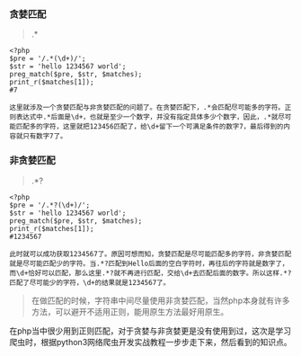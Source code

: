 ### 贪婪匹配
> .*
```
<?php
$pre = '/.*(\d+)/';
$str = 'hello 1234567 world';
preg_match($pre, $str, $matches);
print_r($matches[1]);
#7
```
`这里就涉及一个贪婪匹配与非贪婪匹配的问题了。在贪婪匹配下，.*会匹配尽可能多的字符。正则表达式中.*后面是\d+，也就是至少一个数字，并没有指定具体多少个数字，因此，.*就尽可能匹配多的字符，这里就把123456匹配了，给\d+留下一个可满足条件的数字7，最后得到的内容就只有数字7了。`

### 非贪婪匹配
>.*?
```
<?php
$pre = '/.*?(\d+)/';
$str = 'hello 1234567 world';
preg_match($pre, $str, $matches);
print_r($matches[1]);
#1234567
```
`此时就可以成功获取1234567了。原因可想而知，贪婪匹配是尽可能匹配多的字符，非贪婪匹配就是尽可能匹配少的字符。当.*?匹配到Hello后面的空白字符时，再往后的字符就是数字了，而\d+恰好可以匹配，那么这里.*?就不再进行匹配，交给\d+去匹配后面的数字。所以这样.*?匹配了尽可能少的字符，\d+的结果就是1234567了。`

>在做匹配的时候，字符串中间尽量使用非贪婪匹配，当然php本身就有许多方法，可以避开不适用正则，能用原生方法最好用原生。

在php当中很少用到正则匹配，对于贪婪与非贪婪更是没有使用到过，这次是学习爬虫时，根据python3网络爬虫开发实战教程一步步走下来，然后看到的知识点。

